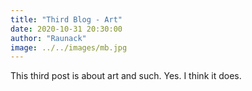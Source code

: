 ```yaml
---
title: "Third Blog - Art"
date: 2020-10-31 20:30:00
author: "Raunack"
image: ../../images/mb.jpg
---
```


This third post is about art and such. Yes. I think it does.